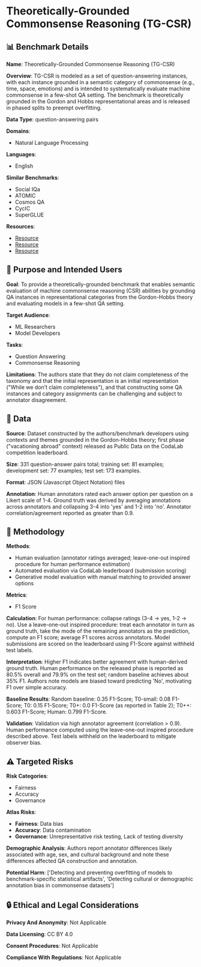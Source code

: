 # Theoretically-Grounded Commonsense Reasoning (TG-CSR)

## 📊 Benchmark Details

**Name**: Theoretically-Grounded Commonsense Reasoning (TG-CSR)

**Overview**: TG-CSR is modeled as a set of question-answering instances, with each instance grounded in a semantic category of commonsense (e.g., time, space, emotions) and is intended to systematically evaluate machine commonsense in a few-shot QA setting. The benchmark is theoretically grounded in the Gordon and Hobbs representational areas and is released in phased splits to preempt overfitting.

**Data Type**: question-answering pairs

**Domains**:
- Natural Language Processing

**Languages**:
- English

**Similar Benchmarks**:
- Social IQa
- ATOMIC
- Cosmos QA
- CycIC
- SuperGLUE

**Resources**:
- [Resource](https://usc-isi-i2.github.io/TGCSR/)
- [Resource](https://codalab.lisn.upsaclay.fr/competitions/3080)
- [Resource](https://doi.org/10.48550/arXiv.2203.12184)

## 🎯 Purpose and Intended Users

**Goal**: To provide a theoretically-grounded benchmark that enables semantic evaluation of machine commonsense reasoning (CSR) abilities by grounding QA instances in representational categories from the Gordon-Hobbs theory and evaluating models in a few-shot QA setting.

**Target Audience**:
- ML Researchers
- Model Developers

**Tasks**:
- Question Answering
- Commonsense Reasoning

**Limitations**: The authors state that they do not claim completeness of the taxonomy and that the initial representation is an initial representation ("While we don’t claim completeness"), and that constructing some QA instances and category assignments can be challenging and subject to annotator disagreement.

## 💾 Data

**Source**: Dataset constructed by the authors/benchmark developers using contexts and themes grounded in the Gordon-Hobbs theory; first phase ("vacationing abroad" context) released as Public Data on the CodaLab competition leaderboard.

**Size**: 331 question-answer pairs total; training set: 81 examples; development set: 77 examples; test set: 173 examples.

**Format**: JSON (Javascript Object Notation) files

**Annotation**: Human annotators rated each answer option per question on a Likert scale of 1-4. Ground truth was derived by averaging annotations across annotators and collapsing 3-4 into 'yes' and 1-2 into 'no'. Annotator correlation/agreement reported as greater than 0.9.

## 🔬 Methodology

**Methods**:
- Human evaluation (annotator ratings averaged; leave-one-out inspired procedure for human performance estimation)
- Automated evaluation via CodaLab leaderboard (submission scoring)
- Generative model evaluation with manual matching to provided answer options

**Metrics**:
- F1 Score

**Calculation**: For human performance: collapse ratings (3-4 -> yes, 1-2 -> no). Use a leave-one-out inspired procedure: treat each annotator in turn as ground truth, take the mode of the remaining annotators as the prediction, compute an F1 score; average F1 scores across annotators. Model submissions are scored on the leaderboard using F1-Score against withheld test labels.

**Interpretation**: Higher F1 indicates better agreement with human-derived ground truth. Human performance on the released phase is reported as 80.5% overall and 79.9% on the test set; random baseline achieves about 35% F1. Authors note models are biased toward predicting 'No', motivating F1 over simple accuracy.

**Baseline Results**: Random baseline: 0.35 F1-Score; T0-small: 0.08 F1-Score; T0: 0.15 F1-Score; T0+: 0.0 F1-Score (as reported in Table 2); T0++: 0.603 F1-Score; Human: 0.799 F1-Score.

**Validation**: Validation via high annotator agreement (correlation > 0.9). Human performance computed using the leave-one-out inspired procedure described above. Test labels withheld on the leaderboard to mitigate observer bias.

## ⚠️ Targeted Risks

**Risk Categories**:
- Fairness
- Accuracy
- Governance

**Atlas Risks**:
- **Fairness**: Data bias
- **Accuracy**: Data contamination
- **Governance**: Unrepresentative risk testing, Lack of testing diversity

**Demographic Analysis**: Authors report annotator differences likely associated with age, sex, and cultural background and note these differences affected QA construction and annotation.

**Potential Harm**: ['Detecting and preventing overfitting of models to benchmark-specific statistical artifacts', 'Detecting cultural or demographic annotation bias in commonsense datasets']

## 🔒 Ethical and Legal Considerations

**Privacy And Anonymity**: Not Applicable

**Data Licensing**: CC BY 4.0

**Consent Procedures**: Not Applicable

**Compliance With Regulations**: Not Applicable
